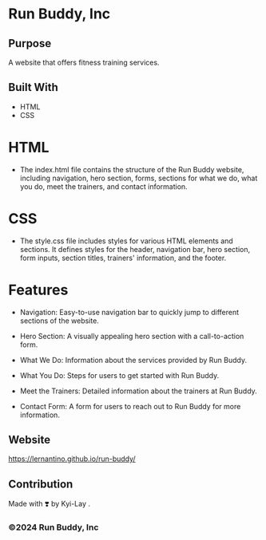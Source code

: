 # Run Buddy, Inc

## Purpose
A website that offers fitness training services. 

## Built With
* HTML
* CSS

# HTML
* The index.html file contains the structure of the Run Buddy website, including navigation, hero section, forms, sections for what we do, what you do, meet the trainers, and contact information.

# CSS
* The style.css file includes styles for various HTML elements and sections. It defines styles for the header, navigation bar, hero section, form inputs, section titles, trainers' information, and the footer.

# Features
* Navigation: Easy-to-use navigation bar to quickly jump to different sections of the website.

* Hero Section: A visually appealing hero section with a call-to-action form.

* What We Do: Information about the services provided by Run Buddy.

* What You Do: Steps for users to get started with Run Buddy.

* Meet the Trainers: Detailed information about the trainers at Run Buddy.

* Contact Form: A form for users to reach out to Run Buddy for more information.

## Website
https://lernantino.github.io/run-buddy/

## Contribution
Made with ❣️ by Kyi-Lay .

### ©️2024 Run Buddy, Inc 